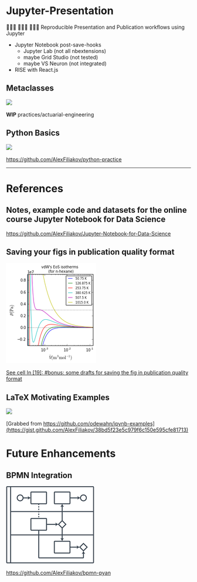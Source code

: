 
# Jupyter-Presentation

👩🏽‍🔬 👨🏽‍💻 👨🏿‍🏫 Reproducible Presentation and Publication workflows using Jupyter

- Jupyter Notebook post-save-hooks
  - Jupyter Lab (not all nbextensions)
  - maybe Grid Studio (not tested)
  - maybe VS Neuron (not integrated)
- RISE with React.js

## Metaclasses

<img src="https://www.cosmic-core.org/wp-content/uploads/2018/10/rainbow-galaxy-lr.jpg" width="300px" />

**WIP** practices/actuarial-engineering

## Python Basics

<img src="https://upload.wikimedia.org/wikipedia/commons/7/71/Serpiente_alquimica.jpg" width="300px"/>

<https://github.com/AlexFiliakov/python-practice>

---

# References

## Notes, example code and datasets for the online course Jupyter Notebook for Data Science

<https://github.com/AlexFiliakov/Jupyter-Notebook-for-Data-Science>

## Saving your figs in publication quality format

<img src="images/publish-chart.png" style="background: #efefef"/>

[See cell In [19]: #bonus: some drafts for saving the fig in publication quality format](https://github.com/AlexFiliakov/PyTherm-applied-thermodynamics/blob/master/contents/main-lectures/2-numpy-matplotlib-vdW-EoS-isotherms.ipynb)

## LaTeX Motivating Examples

<img src="https://render.githubusercontent.com/render/math?math=%5Cbegin%7Baligned%7D%0A%5Cnabla%20%5Ctimes%20%5Cvec%7B%5Cmathbf%7BB%7D%7D%20-%5C%2C%20%5Cfrac1c%5C%2C%20%5Cfrac%7B%5Cpartial%5Cvec%7B%5Cmathbf%7BE%7D%7D%7D%7B%5Cpartial%20t%7D%20%26amp%3B%20%3D%20%5Cfrac%7B4%5Cpi%7D%7Bc%7D%5Cvec%7B%5Cmathbf%7Bj%7D%7D%20%5C%5C%20%20%20%5Cnabla%20%5Ccdot%20%5Cvec%7B%5Cmathbf%7BE%7D%7D%20%26amp%3B%20%3D%204%20%5Cpi%20%5Crho%20%5C%5C%0A%5Cnabla%20%5Ctimes%20%5Cvec%7B%5Cmathbf%7BE%7D%7D%5C%2C%20%2B%5C%2C%20%5Cfrac1c%5C%2C%20%5Cfrac%7B%5Cpartial%5Cvec%7B%5Cmathbf%7BB%7D%7D%7D%7B%5Cpartial%20t%7D%20%26amp%3B%20%3D%20%5Cvec%7B%5Cmathbf%7B0%7D%7D%20%5C%5C%0A%5Cnabla%20%5Ccdot%20%5Cvec%7B%5Cmathbf%7BB%7D%7D%20%26amp%3B%20%3D%200%20%0A%5Cend%7Baligned%7D&mode=display" style="background: #efefef"/>

[Grabbed from https://github.com/odewahn/ipynb-examples](https://gist.github.com/AlexFiliakov/38bd5f23e5c979f6c150e595cfe81713)

# Future Enhancements

## BPMN Integration

![Display Flowcharts](images/bpmn-flowchart-example.png)

<https://github.com/AlexFiliakov/bpmn-pyan>
